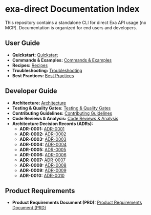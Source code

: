 # exa-direct Documentation Index

This repository contains a standalone CLI for direct Exa API usage (no MCP).
Documentation is organized for end users and developers.

## User Guide

- **Quickstart:** [Quickstart](users/quickstart.md)
- **Commands & Examples:** [Commands & Examples](users/commands.md)
- **Recipes:** [Recipes](users/recipes.md)
- **Troubleshooting:** [Troubleshooting](users/troubleshooting.md)
- **Best Practices:** [Best Practices](users/best_practices.md)

## Developer Guide

- **Architecture:** [Architecture](developers/architecture.md)
- **Testing & Quality Gates:** [Testing & Quality Gates](developers/testing.md)
- **Contributing Guidelines:** [Contributing Guidelines](developers/contributing.md)
- **Code Reviews & Analysis:** [Code Reviews & Analysis](developers/reviews.md)
- **Architecture Decision Records (ADRs):**
  - **ADR-0001:** [ADR-0001](developers/adr/ADR-0001.md)
  - **ADR-0002:** [ADR-0002](developers/adr/ADR-0002.md)
  - **ADR-0003:** [ADR-0003](developers/adr/ADR-0003.md)
  - **ADR-0004:** [ADR-0004](developers/adr/ADR-0004.md)
  - **ADR-0005:** [ADR-0005](developers/adr/ADR-0005.md)
  - **ADR-0006:** [ADR-0006](developers/adr/ADR-0006.md)
  - **ADR-0007:** [ADR-0007](developers/adr/ADR-0007.md)
  - **ADR-0008:** [ADR-0008](developers/adr/ADR-0008.md)
  - **ADR-0009:** [ADR-0009](developers/adr/ADR-0009.md)
  - **ADR-0010:** [ADR-0010](developers/adr/ADR-0010.md)

## Product Requirements

- **Product Requirements Document (PRD):** [Product Requirements Document (PRD)](prd.md)
